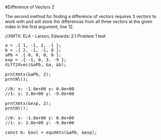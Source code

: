 #Difference of Vectors 2

The second method for finding a difference of vectors requires 3 vectors to work with and will store the differences from all three vectors at the given index in the first argument, line 12.

//XMTX: ELA - Larson, Edwards: 2.1 Problem 1 test
<pre>
a = .{ 1, -1, 2, -1 };
b = .{ 2, -1, -1, 8 };
aPb = .{ 0, 0, 0, 0 };
exp = .{ -1, 0, 3, -9 };
diff2Xvec(&aPb, &a, &b);

prntXmtx(&aPb, 2);
prntNl();

//0: x: -1.0e+00 y: 0.0e+00
//1: x: 3.0e+00 y: -9.0e+00

prntXmtx(&exp, 2);
prntNl();

//0: x: -1.0e+00 y: 0.0e+00
//1: x: 3.0e+00 y: -9.0e+00

const b: bool = equXmtx(&aPb, &exp);
</pre>